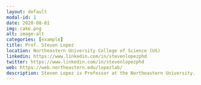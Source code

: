 ```yaml
---
layout: default
modal-id: 1
date: 2020-08-01
img: cake.png
alt: image-alt
categories: [example]
title: Prof. Steven Lopez
location: Northeastern University College of Science (US)
linkedin: https://www.linkedin.com/in/stevenlopezphd
twitter: https://www.linkedin.com/in/stevenlopezphd
web: https://web.northeastern.edu/lopezlab/
description: Steven Lopez is Professor at the Northeastern University. His group employs quantum mechanics and machine learning to discover new organic materials for renewable energy and photomedicine applications. They collaborate with experimental experts to create a feedback loop that speeds up discoveries. Their focus is on enhancing sustainable organic reactions using photocatalysis, particularly for cancer treatment through Photodynamic Therapy, and optimizing organic solar cells by manipulating material crystallinity and interfaces.
---
```

